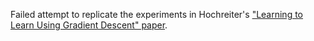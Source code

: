 Failed attempt to replicate the experiments in Hochreiter's ["Learning to Learn Using Gradient Descent" paper](https://gwern.net/doc/reinforcement-learning/meta-learning/2001-hochreiter.pdf).
